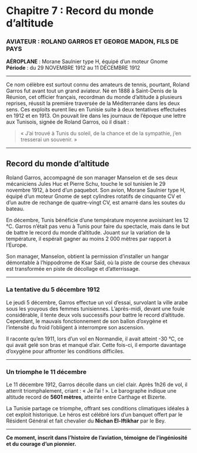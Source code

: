 # Chapitre 7 : Record du monde d’altitude  

### AVIATEUR : ROLAND GARROS ET GEORGE MADON, FILS DE PAYS  
**AÉROPLANE** : Morane Saulnier type H, équipé d’un moteur Gnome  
**Période** : du 29 NOVEMBRE 1912 au 11 DÉCEMBRE 1912  

---

Ce nom célèbre est surtout connu des amateurs de tennis, pourtant, Roland Garros fut avant tout un grand aviateur. Né en 1888 à Saint-Denis de la Réunion, cet officier français, recordman du monde d’altitude à plusieurs reprises, réussit la première traversée de la Méditerranée dans les deux sens. Ces exploits eurent lieu en Tunisie suite à deux tentatives effectuées en 1912 et en 1913. On pouvait lire dans les journaux de l’époque une lettre aux Tunisois, signée de Roland Garros, où il disait :  

> « J’ai trouvé à Tunis du soleil, de la chance et de la sympathie, j’en tresserai un souvenir. »  

---

## Record du monde d’altitude  

Roland Garros, accompagné de son manager Manselon et de ses deux mécaniciens Jules Huc et Pierre Schu, touche le sol tunisien le 29 novembre 1912, à bord d’un paquebot. Son avion, Morane Saulnier type H, équipé d’un moteur Gnome de sept cylindres rotatifs de cinquante CV et d’un autre de rechange de quatre-vingt CV, est amarré dans les soutes du bateau.  

En décembre, Tunis bénéficie d’une température moyenne avoisinant les 12 °C. Garros n’était pas venu à Tunis pour faire du spectacle, mais dans le but de battre le record du monde d’altitude. Jouant sur la variation de la température, il espérait gagner au moins 2 000 mètres par rapport à l’Europe.  

Son manager, Manselon, obtient la permission d’installer un hangar démontable à l’hippodrome de Ksar Saïd, où la piste de course des chevaux est transformée en piste de décollage et d’atterrissage.  

---

### La tentative du 5 décembre 1912  

Le jeudi 5 décembre, Garros effectue un vol d’essai, survolant la ville arabe sous les youyous des femmes tunisiennes. L’après-midi, devant une foule considérable, il tente deux vols successifs pour battre le record d’altitude. Cependant, le mauvais fonctionnement de son ballon d’oxygène et l’intensité du froid l’obligent à interrompre son ascension.  

Il raconte qu’en 1911, lors d’un vol en Normandie, il avait atteint -30 °C, ce qui avait gelé son bras et manqué d’air. Cette fois-ci, il emporte davantage d’oxygène pour affronter les conditions difficiles.  

---

### Un triomphe le 11 décembre  

Le 11 décembre 1912, Garros décolle dans un ciel clair. Après 1h26 de vol, il atterrit triomphalement, criant : « Je l’ai ! ». Le barographe indique une altitude record de **5601 mètres**, atteinte entre Carthage et Bizerte.  

La Tunisie partage ce triomphe, offrant ses conditions climatiques idéales à cet exploit historique. Le héros est célébré lors d’un banquet offert par le Résident Général et fait chevalier du **Nichan El-Iftikhar** par le Bey.  

---

**Ce moment, inscrit dans l’histoire de l’aviation, témoigne de l’ingéniosité et du courage d’un pionnier.**  
